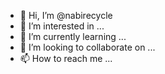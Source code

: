 - 👋 Hi, I’m @nabirecycle
- 👀 I’m interested in ...
- 🌱 I’m currently learning ...
- 💞️ I’m looking to collaborate on ...
- 📫 How to reach me ...

<!---
nabirecycle/nabirecycle is a ✨ special ✨ repository because its `README.md` (this file) appears on your GitHub profile.
You can click the Preview link to take a look at your changes.
--->
